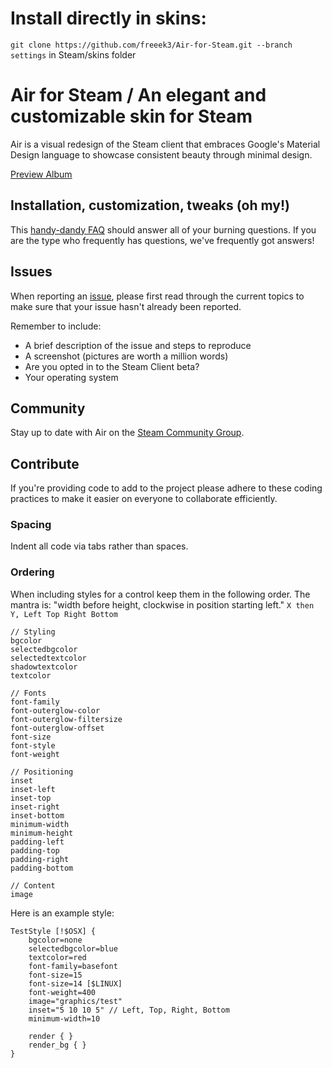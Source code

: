 # Install directly in skins:
`git clone https://github.com/freeek3/Air-for-Steam.git --branch settings` in Steam/skins folder



# Air for Steam / An elegant and customizable skin for Steam

Air is a visual redesign of the Steam client that embraces Google's Material Design language to showcase consistent beauty through minimal design.

[Preview Album](https://goo.gl/photos/zVDkK9FiYMAiETbW8)

## Installation, customization, tweaks (oh my!)

This [handy-dandy FAQ](https://github.com/airforsteam/Air-for-Steam/wiki) should answer all of your burning questions. If you are the type who frequently has questions, we've frequently got answers!

## Issues

When reporting an [issue](https://github.com/airforsteam/Air-for-Steam/issues), please first read through the current topics to make sure that your issue hasn't already been reported.

Remember to include:

- A brief description of the issue and steps to reproduce
- A screenshot (pictures are worth a million words)
- Are you opted in to the Steam Client beta?
- Your operating system

## Community

Stay up to date with Air on the [Steam Community Group](https://steamcommunity.com/groups/airforsteam).

## Contribute

If you're providing code to add to the project please adhere to these coding practices to make it easier on everyone to collaborate efficiently.

### Spacing

Indent all code via tabs rather than spaces.

### Ordering

When including styles for a control keep them in the following order. The mantra is: "width before height, clockwise in position starting left." `X then Y, Left Top Right Bottom`

```text
// Styling
bgcolor
selectedbgcolor
selectedtextcolor
shadowtextcolor
textcolor

// Fonts
font-family
font-outerglow-color
font-outerglow-filtersize
font-outerglow-offset
font-size
font-style
font-weight

// Positioning
inset
inset-left
inset-top
inset-right
inset-bottom
minimum-width
minimum-height
padding-left
padding-top
padding-right
padding-bottom

// Content
image
```

Here is an example style:

```layout
TestStyle [!$OSX] {
	bgcolor=none
	selectedbgcolor=blue
	textcolor=red
	font-family=basefont
	font-size=15
	font-size=14 [$LINUX]
	font-weight=400
	image="graphics/test"
	inset="5 10 10 5" // Left, Top, Right, Bottom
	minimum-width=10

	render { }
	render_bg { }
}
```
